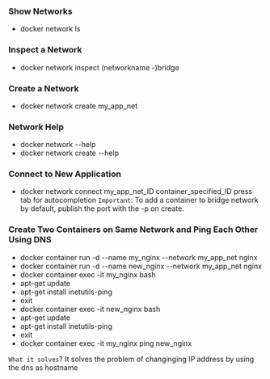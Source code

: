 ### Show Networks
- docker network ls

### Inspect a Network
- docker network inspect (networkname -)bridge

### Create a Network
- docker network create my_app_net

### Network Help
- docker network --help 
- docker network create --help 

### Connect to New Application
- docker network connect my_app_net_ID container_specified_ID
press tab for autocompletion
`Important`: To add a container to bridge network by default,
publish the port with the -p on create.

### Create Two Containers on Same Network and Ping Each Other Using DNS
- docker container run -d --name my_nginx --network my_app_net  nginx
- docker container run -d --name new_nginx --network my_app_net  nginx
- docker container exec -it my_nginx bash
- apt-get update
- apt-get install inetutils-ping
- exit
- docker container exec -it new_nginx bash
- apt-get update
- apt-get install inetutils-ping
- exit
- docker container exec -it my_nginx ping new_nginx

`What it solves`? 
It solves the problem of changinging IP address by using the dns as hostname




